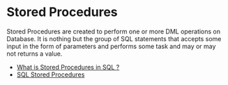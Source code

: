 # Stored Procedures

Stored Procedures are created to perform one or more DML operations on Database. It is nothing but the group of SQL statements that accepts some input in the form of parameters and performs some task and may or may not returns a value. 

- [What is Stored Procedures in SQL ?](https://www.geeksforgeeks.org/what-is-stored-procedures-in-sql/)
- [SQL Stored Procedures](https://www.programiz.com/sql/stored-procedures)
